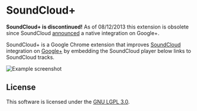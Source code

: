 # SoundCloud+

**SoundCloud+ is discontinued!**
As of 08/12/2013 this extension is obsolete since SoundCloud [announced](https://plus.google.com/+SoundCloud/posts/RP4ygwyWtsL) a native integration on Google+.

SoundCloud+ is a Google Chrome extension that improves
[SoundCloud](http://soundcloud.com/) integration on
[Google+](https://plus.google.com/) by embedding the SoundCloud player below links
to SoundCloud tracks.

![Example screenshot](https://github.com/svenjacobs/SoundCloudPlus/raw/master/resources/screenshot.png "SoundCloud+ in action")

## License

This software is licensed under the
[GNU LGPL 3.0](http://www.gnu.org/licenses/lgpl.html).
